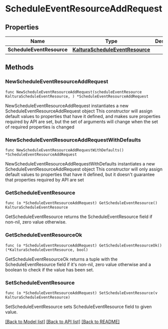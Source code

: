 # ScheduleEventResourceAddRequest

## Properties

Name | Type | Description | Notes
------------ | ------------- | ------------- | -------------
**ScheduleEventResource** | [**KalturaScheduleEventResource**](KalturaScheduleEventResource.md) |  | 

## Methods

### NewScheduleEventResourceAddRequest

`func NewScheduleEventResourceAddRequest(scheduleEventResource KalturaScheduleEventResource, ) *ScheduleEventResourceAddRequest`

NewScheduleEventResourceAddRequest instantiates a new ScheduleEventResourceAddRequest object
This constructor will assign default values to properties that have it defined,
and makes sure properties required by API are set, but the set of arguments
will change when the set of required properties is changed

### NewScheduleEventResourceAddRequestWithDefaults

`func NewScheduleEventResourceAddRequestWithDefaults() *ScheduleEventResourceAddRequest`

NewScheduleEventResourceAddRequestWithDefaults instantiates a new ScheduleEventResourceAddRequest object
This constructor will only assign default values to properties that have it defined,
but it doesn't guarantee that properties required by API are set

### GetScheduleEventResource

`func (o *ScheduleEventResourceAddRequest) GetScheduleEventResource() KalturaScheduleEventResource`

GetScheduleEventResource returns the ScheduleEventResource field if non-nil, zero value otherwise.

### GetScheduleEventResourceOk

`func (o *ScheduleEventResourceAddRequest) GetScheduleEventResourceOk() (*KalturaScheduleEventResource, bool)`

GetScheduleEventResourceOk returns a tuple with the ScheduleEventResource field if it's non-nil, zero value otherwise
and a boolean to check if the value has been set.

### SetScheduleEventResource

`func (o *ScheduleEventResourceAddRequest) SetScheduleEventResource(v KalturaScheduleEventResource)`

SetScheduleEventResource sets ScheduleEventResource field to given value.



[[Back to Model list]](../README.md#documentation-for-models) [[Back to API list]](../README.md#documentation-for-api-endpoints) [[Back to README]](../README.md)


